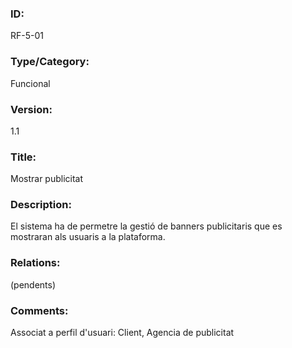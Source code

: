 ### ID:
RF-5-01
### Type/Category:
Funcional
### Version:
1.1
### Title:
Mostrar publicitat
### Description:
El sistema ha de permetre la gestió de banners publicitaris que es mostraran als usuaris a la plataforma.
### Relations:
(pendents)
### Comments:
Associat a perfil d'usuari: Client, Agencia de publicitat
